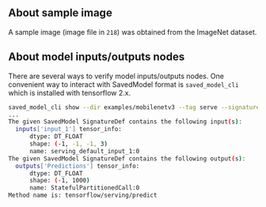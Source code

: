 ## About sample image

A sample image (image file in `218`) was obtained from the ImageNet dataset.

## About model inputs/outputs nodes

There are several ways to verify model inputs/outputs nodes. One convenient way to interact with SavedModel format is `saved_model_cli` which is installed with tensorflow 2.x.

```sh
saved_model_cli show --dir examples/mobilenetv3 --tag serve --signature_def serving_default
...
The given SavedModel SignatureDef contains the following input(s):
  inputs['input_1'] tensor_info:
      dtype: DT_FLOAT
      shape: (-1, -1, -1, 3)
      name: serving_default_input_1:0
The given SavedModel SignatureDef contains the following output(s):
  outputs['Predictions'] tensor_info:
      dtype: DT_FLOAT
      shape: (-1, 1000)
      name: StatefulPartitionedCall:0
Method name is: tensorflow/serving/predict
```